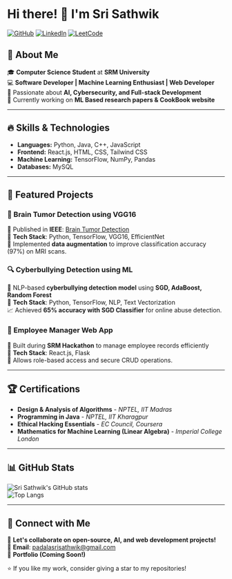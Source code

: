 # Hi there! 👋 I'm Sri Sathwik  

[![GitHub](https://img.shields.io/badge/GitHub-SriSathwik1905-181717?style=flat&logo=github)](https://github.com/SriSathwik1905)
[![LinkedIn](https://img.shields.io/badge/LinkedIn-P.Sri%20Sathwik-0077B5?style=flat&logo=linkedin)](https://www.linkedin.com/in/p-sri-sathwik/)
[![LeetCode](https://img.shields.io/badge/LeetCode-SriSathwik-FFA116?style=flat&logo=leetcode)](https://leetcode.com/u/padalasrisathwik/)

## 🚀 About Me
🎓 **Computer Science Student** at **SRM University**  
💻 **Software Developer | Machine Learning Enthusiast | Web Developer**  
📌 Passionate about **AI, Cybersecurity, and Full-stack Development**  
🎯 Currently working on **ML Based research papers & CookBook website**

---

## 🔥 Skills & Technologies
- **Languages:** Python, Java, C++, JavaScript
- **Frontend:** React.js, HTML, CSS, Tailwind CSS
- **Machine Learning:** TensorFlow, NumPy, Pandas
- **Databases:** MySQL

---

## 📌 Featured Projects
### 🧠 Brain Tumor Detection using VGG16
🚀 Published in **IEEE**: [Brain Tumor Detection](https://ieeexplore.ieee.org/document/10698772)  
🔗 **Tech Stack**: Python, TensorFlow, VGG16, EfficientNet  
📝 Implemented **data augmentation** to improve classification accuracy (97%) on MRI scans.

### 🔍 Cyberbullying Detection using ML
📜 NLP-based **cyberbullying detection model** using **SGD, AdaBoost, Random Forest**  
🔗 **Tech Stack**: Python, TensorFlow, NLP, Text Vectorization  
📈 Achieved **65% accuracy with SGD Classifier** for online abuse detection.

### 🏢 Employee Manager Web App
💼 Built during **SRM Hackathon** to manage employee records efficiently  
🔗 **Tech Stack**: React.js, Flask  
📌 Allows role-based access and secure CRUD operations.

---

## 🏆 Certifications
- **Design & Analysis of Algorithms** - *NPTEL, IIT Madras*  
- **Programming in Java** - *NPTEL, IIT Kharagpur*  
- **Ethical Hacking Essentials** - *EC Council, Coursera*  
- **Mathematics for Machine Learning (Linear Algebra)** - *Imperial College London*

---

## 📊 GitHub Stats
![Sri Sathwik's GitHub stats](https://github-readme-stats.vercel.app/api?username=SriSathwik1905&show_icons=true&theme=tokyonight)  
![Top Langs](https://github-readme-stats.vercel.app/api/top-langs/?username=SriSathwik1905&layout=compact&theme=tokyonight)

---

## 🤝 Connect with Me
💬 **Let's collaborate on open-source, AI, and web development projects!**  
📧 **Email**: padalasrisathwik@gmail.com  
🔗 **Portfolio (Coming Soon!)**  

⭐ If you like my work, consider giving a star to my repositories!
